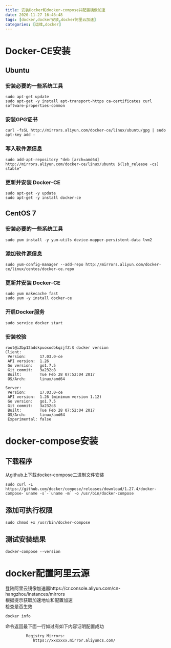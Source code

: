 ```yaml
---
title: 安装Docker和docker-compose并配置镜像加速
date: 2020-11-27 16:46:48
tags: [docker,docker安装,docker阿里云加速]
categories: [运维,docker]
---
```

# Docker-CE安装

## Ubuntu

### 安装必要的一些系统工具
```shell
sudo apt-get update
sudo apt-get -y install apt-transport-https ca-certificates curl software-properties-common
```

### 安装GPG证书
```shell
curl -fsSL http://mirrors.aliyun.com/docker-ce/linux/ubuntu/gpg | sudo apt-key add -
```

<!--more-->

### 写入软件源信息

```shell
sudo add-apt-repository "deb [arch=amd64] http://mirrors.aliyun.com/docker-ce/linux/ubuntu $(lsb_release -cs) stable"
```
### 更新并安装 Docker-CE

```shell
sudo apt-get -y update
sudo apt-get -y install docker-ce
```

## CentOS 7

### 安装必要的一些系统工具

```shell
sudo yum install -y yum-utils device-mapper-persistent-data lvm2
```
### 添加软件源信息

```shell
sudo yum-config-manager --add-repo http://mirrors.aliyun.com/docker-ce/linux/centos/docker-ce.repo
```
### 更新并安装 Docker-CE

```shell
sudo yum makecache fast
sudo yum -y install docker-ce
```
### 开启Docker服务

```shell
sudo service docker start
```

### 安装校验
```shell
root@iZbp12adskpuoxodbkqzjfZ:$ docker version
Client:
 Version:      17.03.0-ce
 API version:  1.26
 Go version:   go1.7.5
 Git commit:   3a232c8
 Built:        Tue Feb 28 07:52:04 2017
 OS/Arch:      linux/amd64

Server:
 Version:      17.03.0-ce
 API version:  1.26 (minimum version 1.12)
 Go version:   go1.7.5
 Git commit:   3a232c8
 Built:        Tue Feb 28 07:52:04 2017
 OS/Arch:      linux/amd64
 Experimental: false
```


# docker-compose安装

## 下载程序

从github上下载docker-compose二进制文件安装

```shell
sudo curl -L https://github.com/docker/compose/releases/download/1.27.4/docker-compose-`uname -s`-`uname -m` -o /usr/bin/docker-compose
```

## 添加可执行权限 

```shell
sudo chmod +x /usr/bin/docker-compose
```
## 测试安装结果 

```shell
docker-compose --version 
```

# docker配置阿里云源
登陆阿里云镜像加速器https://cr.console.aliyun.com/cn-hangzhou/instances/mirrors  
根据提示获取加速地址和配置加速  
检查是否生效
```shell
docker info
```
 命令返回最下面一行如过有如下内容证明配置成功  
```shell
         Registry Mirrors:
			https://xxxxxxx.mirror.aliyuncs.com/
```